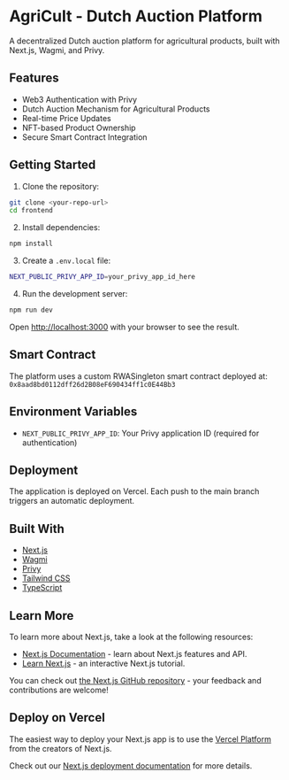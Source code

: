 # AgriCult - Dutch Auction Platform

A decentralized Dutch auction platform for agricultural products, built with Next.js, Wagmi, and Privy.

## Features

- Web3 Authentication with Privy
- Dutch Auction Mechanism for Agricultural Products
- Real-time Price Updates
- NFT-based Product Ownership
- Secure Smart Contract Integration

## Getting Started

1. Clone the repository:
```bash
git clone <your-repo-url>
cd frontend
```

2. Install dependencies:
```bash
npm install
```

3. Create a `.env.local` file:
```bash
NEXT_PUBLIC_PRIVY_APP_ID=your_privy_app_id_here
```

4. Run the development server:
```bash
npm run dev
```

Open [http://localhost:3000](http://localhost:3000) with your browser to see the result.

## Smart Contract

The platform uses a custom RWASingleton smart contract deployed at:
`0x8aad8bd0112dff26d2B08eF690434ff1c0E44Bb3`

## Environment Variables

- `NEXT_PUBLIC_PRIVY_APP_ID`: Your Privy application ID (required for authentication)

## Deployment

The application is deployed on Vercel. Each push to the main branch triggers an automatic deployment.

## Built With

- [Next.js](https://nextjs.org/)
- [Wagmi](https://wagmi.sh/)
- [Privy](https://privy.io/)
- [Tailwind CSS](https://tailwindcss.com/)
- [TypeScript](https://www.typescriptlang.org/)

## Learn More

To learn more about Next.js, take a look at the following resources:

- [Next.js Documentation](https://nextjs.org/docs) - learn about Next.js features and API.
- [Learn Next.js](https://nextjs.org/learn) - an interactive Next.js tutorial.

You can check out [the Next.js GitHub repository](https://github.com/vercel/next.js) - your feedback and contributions are welcome!

## Deploy on Vercel

The easiest way to deploy your Next.js app is to use the [Vercel Platform](https://vercel.com/new?utm_medium=default-template&filter=next.js&utm_source=create-next-app&utm_campaign=create-next-app-readme) from the creators of Next.js.

Check out our [Next.js deployment documentation](https://nextjs.org/docs/app/building-your-application/deploying) for more details.
